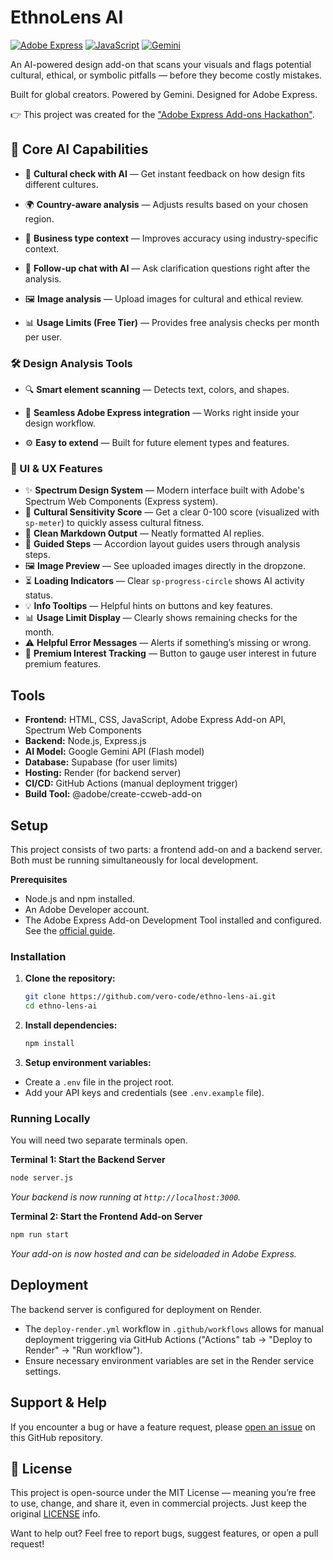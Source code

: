 # EthnoLens AI
[![Adobe Express](https://img.shields.io/badge/platform-Adobe%20Express-purple.svg)](https://express.adobe.com/)
[![JavaScript](https://img.shields.io/badge/language-JavaScript-F7DF1E.svg?logo=javascript&logoColor=black)](https://developer.mozilla.org/en-US/docs/Web/JavaScript)
[![Gemini](https://img.shields.io/badge/AI-Gemini-blueviolet.svg?logo=google)](https://deepmind.google/technologies/gemini/)

An AI-powered design add-on that scans your visuals and flags potential cultural, ethical, or symbolic pitfalls — before they become costly mistakes.

Built for global creators. Powered by Gemini. Designed for Adobe Express.

👉 This project was created for the ["Adobe Express Add-ons Hackathon"](https://devpost.com/software/ethnolens-ai).
 
## 🤖 Core AI Capabilities

- 🧠 **Cultural check with AI** — Get instant feedback on how design fits different cultures.

- 🌍 **Country-aware analysis** — Adjusts results based on your chosen region.

- 🏢 **Business type context** — Improves accuracy using industry-specific context.

- 💬 **Follow-up chat with AI** — Ask clarification questions right after the analysis.

- 🖼️ **Image analysis** — Upload images for cultural and ethical review.

- 📊 **Usage Limits (Free Tier)** — Provides free analysis checks per month per user.

### 🛠️ Design Analysis Tools

- 🔍 **Smart element scanning** — Detects text, colors, and shapes.

- 🔌 **Seamless Adobe Express integration** — Works right inside your design workflow.

- ⚙️ **Easy to extend** — Built for future element types and features.

### 📐 UI & UX Features

- ✨ **Spectrum Design System** — Modern interface built with Adobe's Spectrum Web Components (Express system).
- 💯 **Cultural Sensitivity Score** — Get a clear 0-100 score (visualized with `sp-meter`) to quickly assess cultural fitness.
- 📄 **Clean Markdown Output** — Neatly formatted AI replies.
- 🚶 **Guided Steps** — Accordion layout guides users through analysis steps.
- 🖼️ **Image Preview** — See uploaded images directly in the dropzone.
- ⏳ **Loading Indicators** — Clear `sp-progress-circle` shows AI activity status.
- 💡 **Info Tooltips** — Helpful hints on buttons and key features.
- 📊 **Usage Limit Display** — Clearly shows remaining checks for the month.
- ⚠️ **Helpful Error Messages** — Alerts if something’s missing or wrong.
- 📢 **Premium Interest Tracking** — Button to gauge user interest in future premium features.

## Tools

* **Frontend:** HTML, CSS, JavaScript, Adobe Express Add-on API, Spectrum Web Components
* **Backend:** Node.js, Express.js
* **AI Model:** Google Gemini API (Flash model)
* **Database:** Supabase (for user limits)
* **Hosting:** Render (for backend server)
* **CI/CD:** GitHub Actions (manual deployment trigger)
* **Build Tool:** @adobe/create-ccweb-add-on

## Setup

This project consists of two parts: a frontend add-on and a backend server. Both must be running simultaneously for local development.

**Prerequisites**

- Node.js and npm installed.
- An Adobe Developer account.
- The Adobe Express Add-on Development Tool installed and configured. See the [official guide](https://developer.adobe.com/express/add-ons/docs/guides/getting_started/local_development/dev_tooling/).


### Installation

1.  **Clone the repository:**
    ```bash
    git clone https://github.com/vero-code/ethno-lens-ai.git
    cd ethno-lens-ai
    ```

2.  **Install dependencies:**
    ```bash
    npm install
    ```

3.  **Setup environment variables:**
  -  Create a `.env` file in the project root.
  -  Add your API keys and credentials (see `.env.example` file).

### Running Locally

You will need two separate terminals open.

**Terminal 1: Start the Backend Server**

  ```bash
  node server.js
  ```

_Your backend is now running at `http://localhost:3000`._

**Terminal 2: Start the Frontend Add-on Server**

  ```bash
  npm run start
  ```

_Your add-on is now hosted and can be sideloaded in Adobe Express._

## Deployment

The backend server is configured for deployment on Render.
* The `deploy-render.yml` workflow in `.github/workflows` allows for manual deployment triggering via GitHub Actions ("Actions" tab -> "Deploy to Render" -> "Run workflow").
* Ensure necessary environment variables are set in the Render service settings.

## Support & Help

If you encounter a bug or have a feature request, please [open an issue](https://github.com/vero-code/ethno-lens-ai/issues) on this GitHub repository.

## 📜 License

This project is open-source under the MIT License — meaning you’re free to use, change, and share it, even in commercial projects. Just keep the original [LICENSE](LICENSE) info.

Want to help out?
Feel free to report bugs, suggest features, or open a pull request!